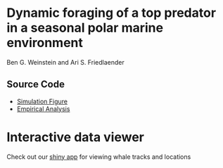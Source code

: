 # Dynamic foraging of a top predator in a seasonal polar marine environment
Ben G. Weinstein and Ari S. Friedlaender

## Source Code
- [Simulation Figure](ThreeMove.html)
- [Empirical Analysis](DynamicForaging.html) 

# Interactive data viewer

Check out our [shiny app](https://weinstein.shinyapps.io/WhaleViz/) for viewing whale tracks and locations
